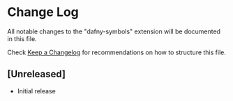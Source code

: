 # Change Log

All notable changes to the "dafny-symbols" extension will be documented in this file.

Check [Keep a Changelog](http://keepachangelog.com/) for recommendations on how to structure this file.

## [Unreleased]

- Initial release